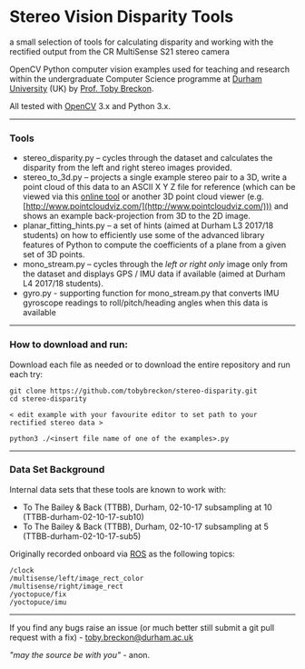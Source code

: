 # Stereo Vision Disparity Tools

a small selection of tools for calculating disparity and working with the rectified output from the CR MultiSense S21 stereo camera

OpenCV Python computer vision examples used for teaching and research within the undergraduate Computer Science programme
at [Durham University](http://www.durham.ac.uk) (UK) by [Prof. Toby Breckon](http://community.dur.ac.uk/toby.breckon/).

All tested with [OpenCV](http://www.opencv.org) 3.x and Python 3.x.

---

### Tools

- stereo_disparity.py – cycles through the dataset and calculates the disparity from the left and right stereo images provided.
- stereo_to_3d.py – projects a single example stereo pair to a 3D, write a point cloud of this data to an ASCII X Y Z file for reference (which can be viewed via
this [online tool](http://www.opencv.org) or another 3D point cloud viewer (e.g. [http://www.pointcloudviz.com/](http://www.pointcloudviz.com/))) and shows an example back-projection from 3D to the 2D image.
- planar_fitting_hints.py – a set of hints (aimed at Durham L3 2017/18 students) on how to efficiently use some of the advanced library features of Python to compute the coefficients of a plane from a given set of 3D points.
- mono_stream.py –  cycles through the _left or right only_ image only from the dataset and displays GPS / IMU data if available (aimed at Durham L4 2017/18 students).
- gyro.py - supporting function for mono_stream.py that converts IMU gyroscope readings to roll/pitch/heading angles when this data is available

---

### How to download and run:

Download each file as needed or to download the entire repository and run each try:

```
git clone https://github.com/tobybreckon/stereo-disparity.git
cd stereo-disparity

< edit example with your favourite editor to set path to your rectified stereo data >

python3 ./<insert file name of one of the examples>.py
```
---

### Data Set Background

Internal data sets that these tools are known to work with:

- To The Bailey & Back (TTBB), Durham, 02-10-17 subsampling at 10 (TTBB-durham-02-10-17-sub10)
- To The Bailey & Back (TTBB), Durham, 02-10-17 subsampling at 5 (TTBB-durham-02-10-17-sub5)

Originally recorded onboard via [ROS](http://www.ros.org) as the following topics:

```
/clock
/multisense/left/image_rect_color
/multisense/right/image_rect
/yoctopuce/fix
/yoctopuce/imu
```
---

If you find any bugs raise an issue (or much better still submit a git pull request with a fix) - toby.breckon@durham.ac.uk

_"may the source be with you"_ - anon.
